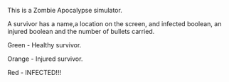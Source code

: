This is a Zombie Apocalypse simulator.

A survivor has a name,a location on the screen, and infected boolean, an injured boolean and the number of bullets carried.

Green - Healthy survivor.

Orange - Injured survivor.

Red - INFECTED!!!

